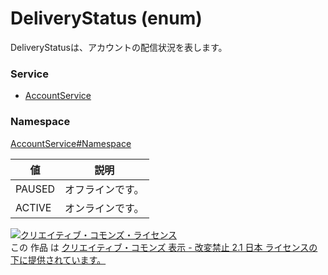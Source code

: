 # DeliveryStatus (enum)
DeliveryStatusは、アカウントの配信状況を表します。
### Service
+ [AccountService](../../services/AccountService.md)

### Namespace
[AccountService#Namespace](../../services/AccountService.md#namespace)

| 値 | 説明 |
|---|---|
| PAUSED| オフラインです。 |
| ACTIVE| オンラインです。 |

<a rel="license" href="http://creativecommons.org/licenses/by-nd/2.1/jp/"><img alt="クリエイティブ・コモンズ・ライセンス" style="border-width:0" src="https://i.creativecommons.org/l/by-nd/2.1/jp/88x31.png" /></a><br />この 作品 は <a rel="license" href="http://creativecommons.org/licenses/by-nd/2.1/jp/">クリエイティブ・コモンズ 表示 - 改変禁止 2.1 日本 ライセンスの下に提供されています。</a>
